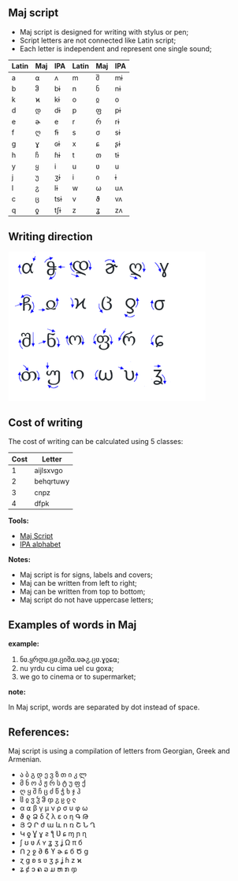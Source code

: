 ## Maj script

* Maj script is designed for writing with stylus or pen;
* Script letters are not connected like Latin script;
* Each letter is independent and represent one single sound;

Latin | Maj| IPA  | Latin | Maj | IPA 
------|----|------|-------|-----|--------
  a   | ⍺  | ʌ    | m     | შ   | mɨ
  b   | ჵ  | bɨ   | n     | ნ   | nɨ
  k   | ϰ  | kɨ   | o     | ჲ   | o    
  d   | დ  | dɨ   | p     | ფ   | pɨ  
  e   | ɚ  | e    | r     | რ   | rɨ  
  f   | ღ  | fɨ   | s     | σ   | sɨ  
  g   | ɣ  | ɢɨ   | x     | ɕ   | ʂɨ  
  h   | ჩ  | ɦɨ   | t     | თ   | tɨ  
  y   | ყ  | i    | u     | ʋ   | u   
  j   | უ  | ʒɨ   | i     | ი   | ɨ
  l   | ჷ  | lɨ   | w     | ω   | uʌ 
  c   | ც  | tsɨ  | v     | ϑ   | vʌ
  q   | ƍ  | tʃɨ  | z     | ʓ   | zʌ        

## Writing direction

<img src="maj-script.png" alt="Maj Script" width="400"></img>

## Cost of writing

The cost of writing can be calculated using 5 classes:


Cost |  Letter
-----|----------------------------
  1  |aijlsxvgo
  2  |behqrtuwy
  3  |cnpz
  4  |dfpk


**Tools:**  
  
* [Maj Script](https://lingojam.com/MajScript)
* [IPA alphabet](http://www.internationalphoneticalphabet.org/ipa-sounds/ipa-chart-with-sounds/)
  
**Notes:**

* Maj script is for signs, labels and covers;
* Maj can be written from left to right;
* Maj can be written from top to bottom;
* Maj script do not have uppercase letters;  

## Examples of words in Maj

**example:**

1. ნʋ.ყრდʋ.ცʋ.ციშ⍺.ʋɚჷ.ცʋ.ɣჲɕ⍺;
1. nu yrdu cu cima uel cu goxa;
1. we go to cinema or to supermarket;

**note:**

In Maj script, words are separated by dot instead of space.


## References:

Maj script is using a compilation of letters from Georgian, Greek and Armenian.

* ა ბ გ დ ე ვ ზ თ ი კ ლ 
* მ ნ ო პ ჟ რ ს ტ უ ფ ქ 
* ღ ყ შ ჩ ც ძ წ ჭ ხ ჯ ჰ 
* ჱ ჲ ჳ ჴ ჵ ჶ ჷ ჸ ჹ ჺ
* α ⍺ β γ μ ν ρ σ υ φ ω 
* ϑ ϱ Ձ δ ζ λ ε ο η Գ Թ 
* Յ Չ Ր ժ ա և ո ռ Շ Ն Ղ 
* Կ ƍ Ɣ ɣ ƨ ƪ Ʋ ɕ ɱ ɲ ɳ 
* ʃ ʊ ʋ ʎ ʏ ʓ ʒ ʝ Ω π б  
* Ո շ ջ ∂ ϐ ϒ ɚ ɕ б Ծ ց 
* ɀ ɡ ʚ s ʋ ʒ ʂ ʝ ɦ z ϰ
* ʑ ȼ ɔ ຄ ວ ມ ຫ ກ ჶ